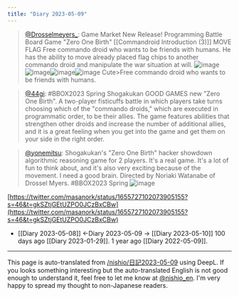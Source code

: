 ```yaml
---
title: "Diary 2023-05-09"
---
```



> [@Drosselmeyers_](https://twitter.com/Drosselmeyers_/status/1655031831190978561?s=20): Game Market New Release! Programming Battle Board Game "Zero One Birth" [[Commandroid Introduction (3)]] MOVE FLAG
> Free commando droid who wants to be friends with humans.
> He has the ability to move already placed flag chips to another commando droid and manipulate the war situation at will.
> ![image](https://pbs.twimg.com/media/Fvfaq3VakAAGaE3.jpg)
>  ![image](https://pbs.twimg.com/media/Fvfaq3KagAAq6ED.jpg)![image](https://pbs.twimg.com/media/Fvfaq3IaUAAVWyU.jpg)![image](https://pbs.twimg.com/media/Fvfaq3DaQAgj9KF.jpg)
Cute>Free commando droid who wants to be friends with humans.

> [@44gi](https://twitter.com/44gi/status/1655611206030487552?s=20): #BBOX2023 Spring Shogakukan GOOD GAMES new "Zero One Birth". A two-player fisticuffs battle in which players take turns choosing which of the "commando droids," which are executed in programmatic order, to be their allies. The game features abilities that strengthen other droids and increase the number of additional allies, and it is a great feeling when you get into the game and get them on your side in the right order.

> [@yonemitsu](https://twitter.com/yonemitsu/status/1655617772645408768?s=20): Shogakukan's "Zero One Birth" hacker showdown algorithmic reasoning game for 2 players. It's a real game. It's a lot of fun to think about, and it's also very exciting because of the movement. I need a good brain. Directed by Noriaki Watanabe of Drossel Myers. #BBOX2023 Spring
> ![image](https://pbs.twimg.com/media/Fvnvlf6aUAIqIxU.jpg)


[https://twitter.com/masanork/status/1655727102073905155?s=46&t=gkSZtjGEtUZPO0JCzBxCBw](https://twitter.com/masanork/status/1655727102073905155?s=46&t=gkSZtjGEtUZPO0JCzBxCBw)

- [[Diary 2023-05-08]] ←Diary 2023-05-09 → [[Diary 2023-05-10]]
100 days ago [[Diary 2023-01-29]].
1 year ago [[Diary 2022-05-09]].
---
This page is auto-translated from [/nishio/日記2023-05-09](https://scrapbox.io/nishio/日記2023-05-09) using DeepL. If you looks something interesting but the auto-translated English is not good enough to understand it, feel free to let me know at [@nishio_en](https://twitter.com/nishio_en). I'm very happy to spread my thought to non-Japanese readers.